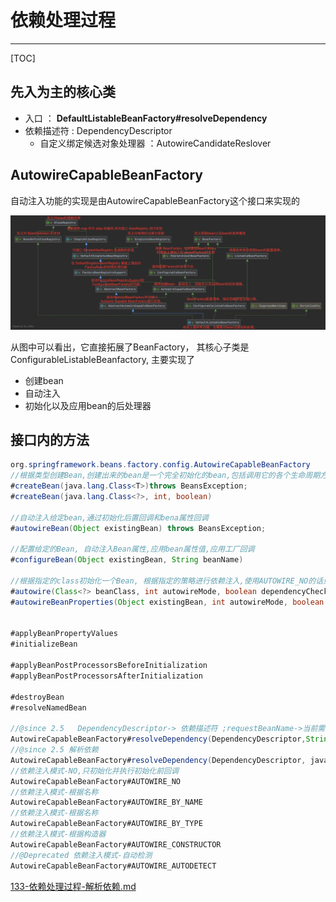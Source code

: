 # 依赖处理过程

---

[TOC]

## 先入为主的核心类

- 入口 ： **DefaultListableBeanFactory#resolveDependency**
- 依赖描述符 : DependencyDescriptor
  - 自定义绑定候选对象处理器 ：AutowireCandidateReslover	

## AutowireCapableBeanFactory

自动注入功能的实现是由AutowireCapableBeanFactory这个接口来实现的

<img src="../../assets/image-20200919224648982.png" alt="image-20200919224648982" style="zoom:80%;" />

从图中可以看出，它直接拓展了BeanFactory， 其核心子类是ConfigurableListableBeanfactory, 主要实现了

- 创建bean
- 自动注入
- 初始化以及应用bean的后处理器

## 接口内的方法

```java
org.springframework.beans.factory.config.AutowireCapableBeanFactory
//根据类型创建Bean,创建出来的bean是一个完全初始化的bean,包括调用它的各个生命周期方法
#createBean(java.lang.Class<T>)throws BeansException;
#createBean(java.lang.Class<?>, int, boolean)
  
//自动注入给定bean,通过初始化后置回调和bena属性回调
#autowireBean(Object existingBean) throws BeansException;

//配置给定的Bean, 自动注入Bean属性,应用bean属性值,应用工厂回调
#configureBean(Object existingBean, String beanName)

//根据指定的class初始化一个Bean, 根据指定的策略进行依赖注入,使用AUTOWIRE_NO的话只应用before-instantiation的回调(比如注解驱动的注入)
#autowire(Class<?> beanClass, int autowireMode, boolean dependencyCheck);
#autowireBeanProperties(Object existingBean, int autowireMode, boolean dependencyCheck)


#applyBeanPropertyValues
#initializeBean

#applyBeanPostProcessorsBeforeInitialization
#applyBeanPostProcessorsAfterInitialization

#destroyBean
#resolveNamedBean

//@since 2.5   DependencyDescriptor-> 依赖描述符 ;requestBeanName->当前需要注入的Bean名称
AutowireCapableBeanFactory#resolveDependency(DependencyDescriptor,String requestBeanName)
//@since 2.5 解析依赖
AutowireCapableBeanFactory#resolveDependency(DependencyDescriptor, java.lang.String, java.util.Set<java.lang.String>, TypeConverter)
//依赖注入模式-NO,只初始化并执行初始化前回调
AutowireCapableBeanFactory#AUTOWIRE_NO
//依赖注入模式-根据名称
AutowireCapableBeanFactory#AUTOWIRE_BY_NAME
//依赖注入模式-根据名称
AutowireCapableBeanFactory#AUTOWIRE_BY_TYPE
//依赖注入模式-根据构造器
AutowireCapableBeanFactory#AUTOWIRE_CONSTRUCTOR
//@Deprecated 依赖注入模式-自动检测
AutowireCapableBeanFactory#AUTOWIRE_AUTODETECT
```

 [133-依赖处理过程-解析依赖.md](133-依赖处理过程-解析依赖.md) 



